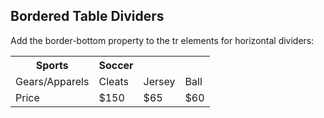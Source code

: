 <!DOCTYPE html>
<html>
<head>
<style>
table {
  border-collapse: collapse;
  width: 100%;
}

tr {
  border-bottom: 4px solid #ddd;
}
</style>
</head>
<body>

<h2>Bordered Table Dividers</h2>
<p>Add the border-bottom property to the tr elements for horizontal dividers:</p>

<table>
  <tr>
    <th>Sports</th>
    <th>Soccer</th>
  </tr>
  <tr>
    <td>Gears/Apparels</td>
    <td>Cleats</td>
    <td>Jersey</td>
    <td>Ball</td>
  </tr>
  <tr>
    <td>Price</td>
    <td>$150</td>
    <td>$65</td>
    <td>$60</td>
  </tr>
</table>

</body>
</html>
